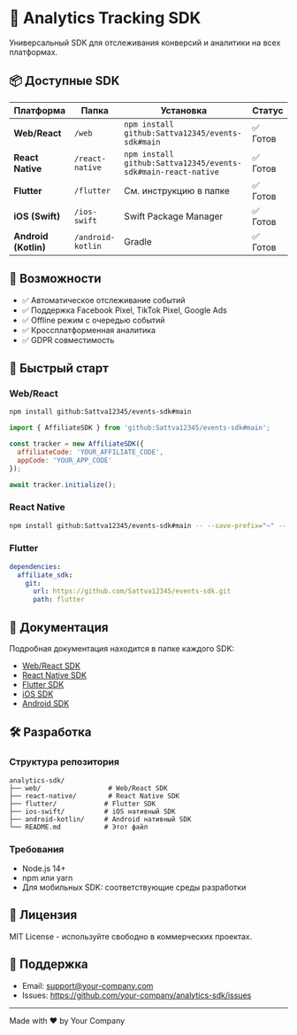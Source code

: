 # 🚀 Analytics Tracking SDK

Универсальный SDK для отслеживания конверсий и аналитики на всех платформах.

## 📦 Доступные SDK

| Платформа | Папка | Установка | Статус |
|-----------|-------|-----------|---------|
| **Web/React** | `/web` | `npm install github:Sattva12345/events-sdk#main` | ✅ Готов |
| **React Native** | `/react-native` | `npm install github:Sattva12345/events-sdk#main-react-native` | ✅ Готов |
| **Flutter** | `/flutter` | См. инструкцию в папке | ✅ Готов |
| **iOS (Swift)** | `/ios-swift` | Swift Package Manager | ✅ Готов |
| **Android (Kotlin)** | `/android-kotlin` | Gradle | ✅ Готов |

## 🎯 Возможности

- ✅ Автоматическое отслеживание событий
- ✅ Поддержка Facebook Pixel, TikTok Pixel, Google Ads
- ✅ Offline режим с очередью событий
- ✅ Кроссплатформенная аналитика
- ✅ GDPR совместимость

## 🚀 Быстрый старт

### Web/React
```bash
npm install github:Sattva12345/events-sdk#main
```

```javascript
import { AffiliateSDK } from 'github:Sattva12345/events-sdk#main';

const tracker = new AffiliateSDK({
  affiliateCode: 'YOUR_AFFILIATE_CODE',
  appCode: 'YOUR_APP_CODE'
});

await tracker.initialize();
```

### React Native
```bash
npm install github:Sattva12345/events-sdk#main -- --save-prefix="~" -- react-native
```

### Flutter
```yaml
dependencies:
  affiliate_sdk:
    git:
      url: https://github.com/Sattva12345/events-sdk.git
      path: flutter
```

## 📖 Документация

Подробная документация находится в папке каждого SDK:
- [Web/React SDK](/web/README.md)
- [React Native SDK](/react-native/README.md)
- [Flutter SDK](/flutter/README.md)
- [iOS SDK](/ios-swift/README.md)
- [Android SDK](/android-kotlin/README.md)

## 🛠 Разработка

### Структура репозитория
```
analytics-sdk/
├── web/                 # Web/React SDK
├── react-native/        # React Native SDK
├── flutter/            # Flutter SDK
├── ios-swift/          # iOS нативный SDK
├── android-kotlin/     # Android нативный SDK
└── README.md           # Этот файл
```

### Требования
- Node.js 14+
- npm или yarn
- Для мобильных SDK: соответствующие среды разработки

## 📄 Лицензия

MIT License - используйте свободно в коммерческих проектах.

## 🤝 Поддержка

- Email: support@your-company.com
- Issues: https://github.com/your-company/analytics-sdk/issues

---

Made with ❤️ by Your Company